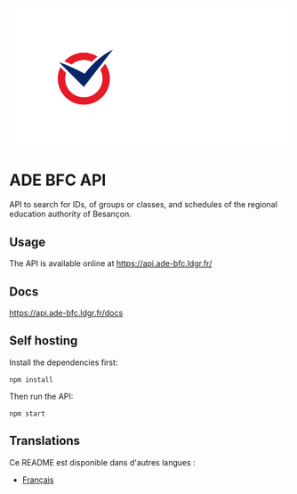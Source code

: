 ![ADE BFC](./public/ade_bfc_banner.png)

# ADE BFC API

API to search for IDs, of groups or classes, and schedules of the regional education authority of Besançon.

## Usage
The API is available online at https://api.ade-bfc.ldgr.fr/

## Docs
https://api.ade-bfc.ldgr.fr/docs

## Self hosting
Install the dependencies first:
```
npm install
```
Then run the API:
```
npm start
```

## Translations
Ce README est disponible dans d'autres langues :
- [Français](README.fr.md)